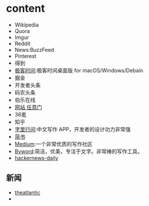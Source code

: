 # content

* Wikipedia
* Quora
* Imgur
* Reddit
* News:BuzzFeed
* Pinterest
* 得到
* [极客时间](https://github.com/shawjia/geektime-desktop):极客时间桌面版 for macOS/Windows/Debain
* 掘金
* 开发者头条
* 码农头条
* 伯乐在线
* [网站 任意门](https://gate.ofo.moe/)
* 36氪
* 知乎
* [字里行间](https://zi.com/):中文写作 APP，开发者的设计功力非常强
* [简书](http://www.jianshu.com/)
* [Medium]():一个非常优质的写作社区
* [Byword](https://metaclassy.com/):简洁，优美，专注于文字。非常棒的写作工具。
* [hackernews-daily](https://github.com/headllines/hackernews-daily)

## 新闻

* [theatlantic](https://www.theatlantic.com/world/)
* [](https://www.morningbrew.com/emerging-tech/stories)
